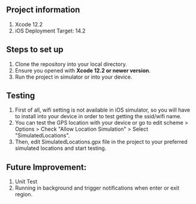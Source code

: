 ## Project information
1. Xcode 12.2
2. iOS Deployment Target: 14.2

## Steps to set up
1. Clone the repository into your local directory.
2. Ensure you opened with **Xcode 12.2 or newer version**.
3. Run the project in simulator or into your device.

## Testing
1. First of all, wifi setting is not available in iOS simulator, so you will have to install into your device in order to test getting the ssid/wifi name.
2. You can test the GPS location with your device or go to edit scheme > Options > Check "Allow Location Simulation" > Select "SimulatedLocations".
3. Then, edit SimulatedLocations.gpx file in the project to your preferred simulated locations and start testing.

## Future Improvement:
1. Unit Test
2. Running in background and trigger notifications when enter or exit region.